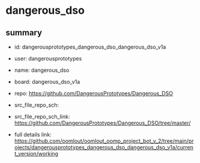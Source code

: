 # dangerous_dso
 
## summary 
* id: dangerousprototypes_dangerous_dso_dangerous_dso_v1a
* user: dangerousprototypes
* name: dangerous_dso
* board: dangerous_dso_v1a
* repo: https://github.com/DangerousPrototypes/Dangerous_DSO



* src_file_repo_sch: 
* src_file_repo_sch_link: https://github.com/DangerousPrototypes/Dangerous_DSO/tree/master/
* full details link: https://github.com/oomlout/oomlout_oomp_project_bot_v_2/tree/main/projects/dangerousprototypes_dangerous_dso_dangerous_dso_v1a/current_version/working  






